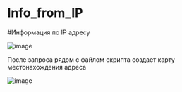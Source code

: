 # Info_from_IP

#Информация по IP адресу

![image](https://user-images.githubusercontent.com/25702710/186719881-dcdf068b-4759-469f-9abc-8809401c9a52.png)

После запроса рядом с файлом скрипта создает карту местонахождения адреса

![image](https://user-images.githubusercontent.com/25702710/186720165-73cbfb10-3939-4e00-bcba-7f0750b256f5.png)